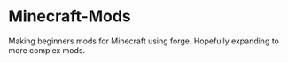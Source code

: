 # Minecraft-Mods
Making beginners mods for Minecraft using forge. Hopefully expanding to more complex mods.
